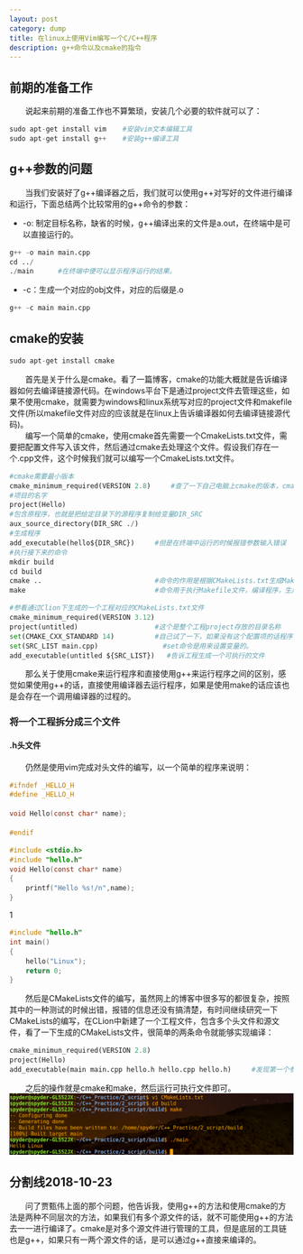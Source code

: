 ```yaml
---
layout: post
category: dump
title: 在linux上使用Vim编写一个C/C++程序
description: g++命令以及cmake的指令
---
```


## 前期的准备工作
　　说起来前期的准备工作也不算繁琐，安装几个必要的软件就可以了：

```python
sudo apt-get install vim    #安装vim文本编辑工具
sudo apt-get install g++    #安装g++编译工具
```

## g++参数的问题
　　当我们安装好了g++编译器之后，我们就可以使用g++对写好的文件进行编译和运行，下面总结两个比较常用的g++命令的参数：
- -o: 制定目标名称，缺省的时候，g++编译出来的文件是a.out，在终端中是可以直接运行的。

```python
g++ -o main main.cpp
cd ../
./main      #在终端中便可以显示程序运行的结果。
```

- -c：生成一个对应的obj文件，对应的后缀是.o

```python
g++ -c main main.cpp
```

## cmake的安装

```python
sudo apt-get install cmake
```

　　首先是关于什么是cmake。看了一篇博客，cmake的功能大概就是告诉编译器如何去编译链接源代码。在windows平台下是通过project文件去管理这些，如果不使用cmake，就需要为windows和linux系统写对应的project文件和makefile文件(所以makefile文件对应的应该就是在linux上告诉编译器如何去编译链接源代码)。<br>
　　编写一个简单的cmake，使用cmake首先需要一个CmakeLists.txt文件，需要把配置文件写入该文件，然后通过cmake去处理这个文件。假设我们存在一个.cpp文件，这个时候我们就可以编写一个CmakeLists.txt文件。

```python
#cmake需要最小版本
cmake_minimum_required(VERSION 2.8)     #查了一下自己电脑上cmake的版本，cmake --version=3.4
#项目的名字
project(Hello)
#包含原程序，也就是把给定目录下的源程序复制给变量DIR_SRC
aux_source_directory(DIR_SRC ./)
#生成程序
add_executable(hello${DIR_SRC})     #但是在终端中运行的时候报错参数输入错误
#执行接下来的命令
mkdir build
cd build
cmake ..                            #命令的作用是根据CMakeLists.txt生成Makefile文件
make                                #命令用于执行Makefile文件，编译程序，生成可执行文件
```

```python
#参看通过Clion下生成的一个工程对应的CMakeLists.txt文件
cmake_minimum_required(VERSION 3.12)
project(untitled)                   #这个是整个工程project存放的目录名称
set(CMAKE_CXX_STANDARD 14)          #自己试了一下，如果没有这个配置项的话程序也是可以正常运行的。
set(SRC_LIST main.cpp)                #set命令是用来设置变量的。
add_executable(untitled ${SRC_LIST})   #告诉工程生成一个可执行的文件
```

　　那么关于使用cmake来运行程序和直接使用g++来运行程序之间的区别，感觉如果使用g++的话，直接使用编译器去运行程序，如果是使用make的话应该也是会存在一个调用编译器的过程的。

### 将一个工程拆分成三个文件
#### .h头文件
　　仍然是使用vim完成对头文件的编写，以一个简单的程序来说明：

```C
#ifndef _HELLO_H
#define _HELLO_H

void Hello(const char* name);

#endif
```

```C
#include <stdio.h>
#include "hello.h"
void Hello(const char* name)
{
    printf("Hello %s!/n",name);
}
```
1
```C
#include "hello.h"
int main()
{
    hello("Linux");
    return 0;
}
```

　　然后是CMakeLists文件的编写，虽然网上的博客中很多写的都很复杂，按照其中的一种测试的时候出错，报错的信息还没有搞清楚，有时间继续研究一下CMakeLists的编写，在CLion中新建了一个工程文件，包含多个头文件和源文件，看了一下生成的CMakeLists文件，很简单的两条命令就能够实现编译：

```python
cmake_minimun_required(VERSION 2.8)
project(Hello)
add_executable(main main.cpp hello.h hello.cpp hello.h)     #发现第一个参数的作用是命名在build文件夹下生成的可执行文件
```

　　之后的操作就是cmake和make，然后运行可执行文件即可。![](/downloads/cmake.png)
## 分割线2018-10-23
　　问了贾甄伟上面的那个问题，他告诉我，使用g++的方法和使用cmake的方法是两种不同层次的方法，如果我们有多个源文件的话，就不可能使用g++的方法去一一进行编译了。cmake是对多个源文件进行管理的工具，但是底层的工具链也是g++，如果只有一两个源文件的话，是可以通过g++直接来编译的。
